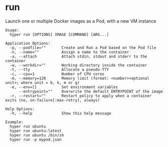 # run

Launch one or multiple Docker images as a Pod, with a new VM instance

	Usage:
	  hyper run [OPTIONS] IMAGE [COMMAND] [ARG...]

	Application Options:
	  -p, --podfile=""       Create and Run a Pod based on the Pod file
	  -n, --name=""          Assign a name to the container
	  -a, --attach           Attach stdin, stdout and stderr to the container
	  -w, --workdir=""       Working directory inside the container
	  -t, --tty              Allocate a pseudo-TTY
	  -c, --cpu=1            Number of CPU cores
	  -m, --memory=128       Memory limit (format: <number><optional unit>; where unit = b, k, m or g)
	  -e, --env=[]           Set environment variables
	      --entrypoint=""    Overwrite the default ENTRYPOINT of the image
	  -r, --restart=""       Restart policy to apply when a container exits (no, on-failure[:max-retry], always)

	Help Options:
	  -h, --help             Show this help message

	Example:
	  hyper run ubuntu
	  hyper run ubuntu:latest
	  hyper run ubuntu /bin/sh
	  hyper run -p mypod.json


